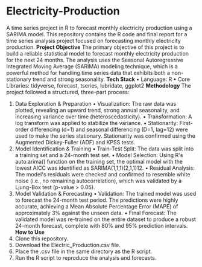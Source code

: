 # Electricity-Production
A time series project in R to forecast monthly electricity production using a SARIMA model.
This repository contains the R code and final report for a time series analysis project focused on forecasting monthly electricity production.
**Project Objective**
The primary objective of this project is to build a reliable statistical model to forecast monthly electricity production for the next 24 months. The analysis uses the Seasonal Autoregressive Integrated Moving Average (SARIMA) modeling technique, which is a powerful method for handling time series data that exhibits both a non-stationary trend and strong seasonality.
**Tech Stack**
•	Language: R
•	Core Libraries: tidyverse, forecast, tseries, lubridate, ggplot2
**Methodology**
The project followed a structured, three-part process:
1. Data Exploration & Preparation
•	Visualization: The raw data was plotted, revealing an upward trend, strong annual seasonality, and increasing variance over time (heteroscedasticity).
•	Transformation: A log transform was applied to stabilize the variance.
•	Stationarity: First-order differencing (d=1) and seasonal differencing (D=1, lag=12) were used to make the series stationary. Stationarity was confirmed using the Augmented Dickey-Fuller (ADF) and KPSS tests.
2. Model Identification & Training
•	Train-Test Split: The data was split into a training set and a 24-month test set.
•	Model Selection: Using R's auto.arima() function on the training set, the optimal model with the lowest AICC was identified as SARIMA(1,1,1)(2,1,1)12.
•	Residual Analysis: The model's residuals were checked and confirmed to resemble white noise (i.e., no remaining autocorrelation), which was validated by a Ljung-Box test (p-value > 0.05).
3. Model Validation & Forecasting
•	Validation: The trained model was used to forecast the 24-month test period. The predictions were highly accurate, achieving a Mean Absolute Percentage Error (MAPE) of approximately 3% against the unseen data.
•	Final Forecast: The validated model was re-trained on the entire dataset to produce a robust 24-month forecast, complete with 80% and 95% prediction intervals.
**How to Use**
1.	Clone this repository.
2.	Download the Electric_Production.csv file.
3.	Place the .csv file in the same directory as the R script.
4.	Run the R script to reproduce the analysis and forecasts.

